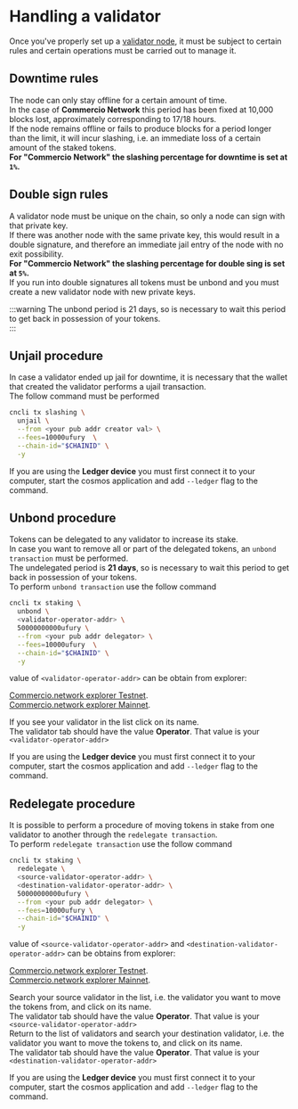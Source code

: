 # Handling a validator
Once you've properly set up a [validator node](validator-node-installation.md), it must be subject to certain rules and certain operations must be carried out to manage it.


## Downtime rules
The node can only stay offline for a certain amount of time.   
In the case of **Commercio Network** this period has been fixed at 10,000 blocks lost, approximately corresponding to 17/18 hours.    
If the node remains offline or fails to produce blocks for a period longer than the limit, it will incur slashing, i.e. an immediate loss of a certain amount of the staked tokens.    
**For "Commercio Network" the slashing percentage for downtime is set at `1%`.**     

## Double sign rules
A validator node must be unique on the chain, so only a node can sign with that private key.   
If there was another node with the same private key, this would result in a double signature, and therefore an immediate jail entry of the node with no exit possibility.   
**For "Commercio Network" the slashing percentage for double sing is set at `5%`.**       
If you run into double signatures all tokens must be unbond and you must create a new validator node with new private keys.    

:::warning
The unbond period is 21 days, so is necessary to wait this period to get back in possession of your tokens.     
:::

## Unjail procedure
In case a validator ended up jail for downtime, it is necessary that the wallet that created the validator performs a ujail transaction.   
The follow command must be performed 

```bash
cncli tx slashing \
  unjail \
  --from <your pub addr creator val> \
  --fees=10000ufury  \
  --chain-id="$CHAINID" \
  -y
```

If you are using the **Ledger device** you must first connect it to your computer, start the cosmos application and add `--ledger` flag to the command.


## Unbond procedure
Tokens can be delegated to any validator to increase its stake.      
In case you want to remove all or part of the delegated tokens, an `unbond transaction` must be performed.   
The undelegated period is **21 days**, so is necessary to wait this period to get back in possession of your tokens.     
To perform `unbond transaction` use the follow command

```bash
cncli tx staking \
  unbond \
  <validator-operator-addr> \
  50000000000ufury \
  --from <your pub addr delegator> \
  --fees=10000ufury  \
  --chain-id="$CHAINID" \
  -y
```

value of `<validator-operator-addr>` can be obtain from explorer:


[Commercio.network explorer Testnet](https://testnet.commercio.network/it/validators).       
[Commercio.network explorer Mainnet](https://mainnet.commercio.network/it/validators).       


If you see your validator in the list click on its name.     
The validator tab should have the value **Operator**. That value is your `<validator-operator-addr>`     
      
If you are using the **Ledger device** you must first connect it to your computer, start the cosmos application and add `--ledger` flag to the command.


## Redelegate procedure
It is possible to perform a procedure of moving tokens in stake from one validator to another through the `redelegate transaction`.     
To perform `redelegate transaction` use the follow command

```bash
cncli tx staking \
  redelegate \
  <source-validator-operator-addr> \
  <destination-validator-operator-addr> \
  50000000000ufury \
  --from <your pub addr delegator> \
  --fees=10000ufury \
  --chain-id="$CHAINID" \
  -y
```

value of `<source-validator-operator-addr>` and `<destination-validator-operator-addr>` can be obtains from explorer:


[Commercio.network explorer Testnet](https://testnet.commercio.network/it/validators).       
[Commercio.network explorer Mainnet](https://mainnet.commercio.network/it/validators).       


Search your source validator in the list, i.e. the validator you want to move the tokens from, and click on its name.     
The validator tab should have the value **Operator**. That value is your `<source-validator-operator-addr>`     
Return to the list of validators and search your destination validator, i.e. the validator you want to move the tokens to, and click on its name.   
The validator tab should have the value **Operator**. That value is your `<destination-validator-operator-addr>`     



If you are using the **Ledger device** you must first connect it to your computer, start the cosmos application and add `--ledger` flag to the command.
